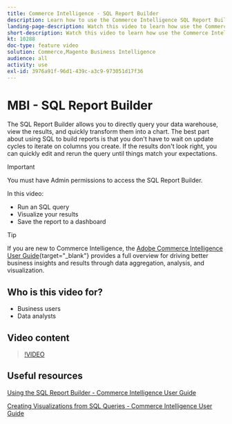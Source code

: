 ```yaml
---
title: Commerce Intelligence - SQL Report Builder
description: Learn how to use the Commerce Intelligence SQL Report Builder to directly query your data warehouse, view the results, and quickly transform them into a chart.
landing-page-description: Watch this video to learn how use the Commerce Intelligence SQL Report Builder to directly query your data warehouse, view the results, and quickly transform them into a chart.
short-description: Watch this video to learn how use the Commerce Intelligence SQL Report Builder to directly query your data warehouse, view the results, and quickly transform them into a chart.
kt: 10288
doc-type: feature video
solution: Commerce,Magento Business Intelligence
audience: all
activity: use
exl-id: 3976a91f-96d1-439c-a3c9-973051d17f36
---
```

# MBI - SQL Report Builder

The SQL Report Builder allows you to directly query your data warehouse, view the results, and quickly transform them into a chart. The best part about using SQL to build reports is that you don't have to wait on update cycles to iterate on columns you create. If the results don't look right, you can quickly edit and rerun the query until things match your expectations.

>[!IMPORTANT]
>
>You must have Admin permissions to access the SQL Report Builder.

In this video:

- Run an SQL query
- Visualize your results
- Save the report to a dashboard

>[!TIP]
>
>If you are new to Commerce Intelligence, the [Adobe Commerce Intelligence User Guide](https://experienceleague.adobe.com/docs/commerce-business-intelligence/mbi/guide-overview.html){target="_blank"} provides a full overview for driving better business insights and results through data aggregation, analysis, and visualization.

## Who is this video for?

- Business users
- Data analysts

## Video content

>[!VIDEO](https://video.tv.adobe.com/v/342406?quality=12&learn=on)

## Useful resources

[Using the SQL Report Builder - Commerce Intelligence User Guide](https://experienceleague.adobe.com/docs/commerce-business-intelligence/mbi/analyze/sql/sql-rpt-bldr.html)

[Creating Visualizations from SQL Queries - Commerce Intelligence User Guide](https://experienceleague.adobe.com/docs/commerce-business-intelligence/mbi/tutorials/create-visuals-from-sql.html)
